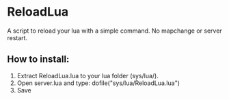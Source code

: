 ReloadLua
=========

A script to reload your lua with a simple command. No mapchange or server restart.


How to install:
---------------

1) Extract ReloadLua.lua to your lua folder (sys/lua/).
2) Open server.lua and type:
      dofile("sys/lua/ReloadLua.lua")
3) Save

